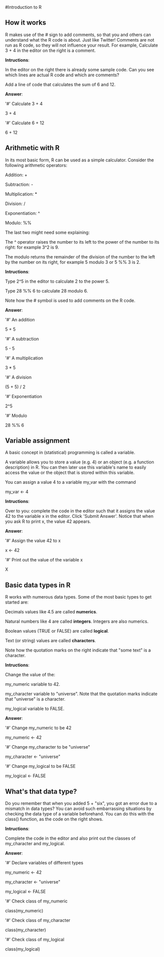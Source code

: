 #Introduction to R 

## How it works 

R makes use of the # sign to add comments, so that you and others can understand what the R code is about. Just like Twitter! Comments are not run as R code, so they will not influence your result. For example, Calculate 3 + 4 in the editor on the right is a comment. 
 
**Intructions**: 

In the editor on the right there is already some sample code. Can you see which lines are actual R code and which are comments? 

Add a line of code that calculates the sum of 6 and 12. 

**Answer**: 

'#' Calculate 3 + 4 

3 + 4 

'#' Calculate 6 + 12 

6 + 12 

## Arithmetic with R 

In its most basic form, R can be used as a simple calculator. Consider the following arithmetic operators: 

Addition: + 

Subtraction: - 

Multiplication: * 

Division: / 

Exponentiation: ^ 

Modulo: %% 

The last two might need some explaining: 

The ^ operator raises the number to its left to the power of the number to its right: for example 3^2 is 9. 

The modulo returns the remainder of the division of the number to the left by the number on its right, for example 5 modulo 3 or 5 %% 3 is 2. 

 

**Intructions**: 

Type 2^5 in the editor to calculate 2 to the power 5. 

Type 28 %% 6 to calculate 28 modulo 6. 

Note how the # symbol is used to add comments on the R code. 

 

**Answer**: 

'#' An addition 

5 + 5  

'#' A subtraction 

5 - 5  

'#' A multiplication 

3 * 5 

'#' A division 

(5 + 5) / 2  

'#' Exponentiation 

2^5 

'#' Modulo 

28 %% 6 

## Variable assignment 

A basic concept in (statistical) programming is called a variable. 

A variable allows you to store a value (e.g. 4) or an object (e.g. a function description) in R. You can then later use this variable's name to easily access the value or the object that is stored within this variable. 

You can assign a value 4 to a variable my_var with the command 

my_var <- 4 

 

**Intructions**: 

Over to you: complete the code in the editor such that it assigns the value 42 to the variable x in the editor. Click 'Submit Answer'. Notice that when you ask R to print x, the value 42 appears. 

 

**Answer**: 

'#' Assign the value 42 to x 

x <- 42  

'#' Print out the value of the variable x 

X 

## Basic data types in R 

R works with numerous data types. Some of the most basic types to get started are: 

Decimals values like 4.5 are called **numerics**. 

Natural numbers like 4 are called **integers**. Integers are also numerics. 

Boolean values (TRUE or FALSE) are called **logical**. 

Text (or string) values are called **characters**. 

Note how the quotation marks on the right indicate that "some text" is a character. 

 

**Intructions**: 

Change the value of the: 

my_numeric variable to 42. 

my_character variable to "universe". Note that the quotation marks indicate that "universe" is a character. 

my_logical variable to FALSE. 

 

**Answer**: 

'#' Change my_numeric to be 42 

my_numeric <- 42 

'#' Change my_character to be "universe" 

my_character <- "universe" 

'#' Change my_logical to be FALSE 

my_logical <- FALSE 

 

## What's that data type? 

Do you remember that when you added 5 + "six", you got an error due to a mismatch in data types? You can avoid such embarrassing situations by checking the data type of a variable beforehand. You can do this with the class() function, as the code on the right shows. 

 

**Intructions**: 

Complete the code in the editor and also print out the classes of my_character and my_logical. 

 

**Answer**: 

'#' Declare variables of different types 

my_numeric <- 42 

my_character <- "universe" 

my_logical <- FALSE  

'#' Check class of my_numeric 

class(my_numeric) 

'#' Check class of my_character 

class(my_character) 

'#' Check class of my_logical 

class(my_logical) 

 
